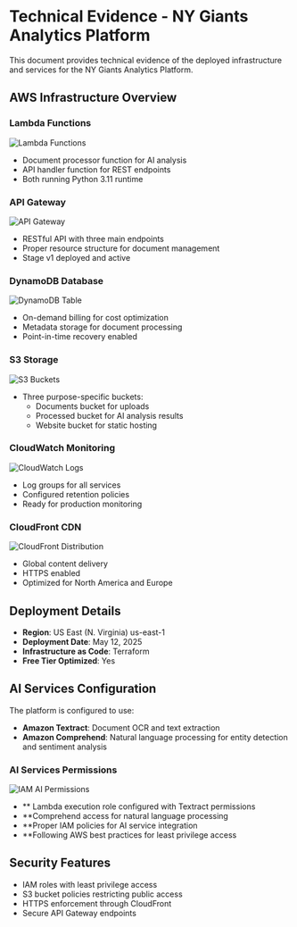 # Technical Evidence - NY Giants Analytics Platform

This document provides technical evidence of the deployed infrastructure and services for the NY Giants Analytics Platform.

## AWS Infrastructure Overview

### Lambda Functions
![Lambda Functions](evidence/aws-lambda-functions.png)
- Document processor function for AI analysis
- API handler function for REST endpoints
- Both running Python 3.11 runtime

### API Gateway
![API Gateway](evidence/aws-api-gateway.png)
- RESTful API with three main endpoints
- Proper resource structure for document management
- Stage v1 deployed and active

### DynamoDB Database
![DynamoDB Table](evidence/aws-dynamodb-table.png)
- On-demand billing for cost optimization
- Metadata storage for document processing
- Point-in-time recovery enabled

### S3 Storage
![S3 Buckets](evidence/aws-s3-buckets.png)
- Three purpose-specific buckets:
  - Documents bucket for uploads
  - Processed bucket for AI analysis results
  - Website bucket for static hosting

### CloudWatch Monitoring
![CloudWatch Logs](evidence/aws-cloudwatch-logs.png)
- Log groups for all services
- Configured retention policies
- Ready for production monitoring

### CloudFront CDN
![CloudFront Distribution](evidence/aws-cloudfront-distribution.png)
- Global content delivery
- HTTPS enabled
- Optimized for North America and Europe

## Deployment Details

- **Region**: US East (N. Virginia) us-east-1
- **Deployment Date**: May 12, 2025
- **Infrastructure as Code**: Terraform
- **Free Tier Optimized**: Yes

## AI Services Configuration

The platform is configured to use:
- **Amazon Textract**: Document OCR and text extraction
- **Amazon Comprehend**: Natural language processing for entity detection and sentiment analysis

### AI Services Permissions

![IAM AI Permissions](evidence/aws-iam-ai-permissions.png)
- ** Lambda execution role configured with Textract permissions
- **Comprehend access for natural language processing
- **Proper IAM policies for AI service integration
- **Following AWS best practices for least privilege access

## Security Features

- IAM roles with least privilege access
- S3 bucket policies restricting public access
- HTTPS enforcement through CloudFront
- Secure API Gateway endpoints
